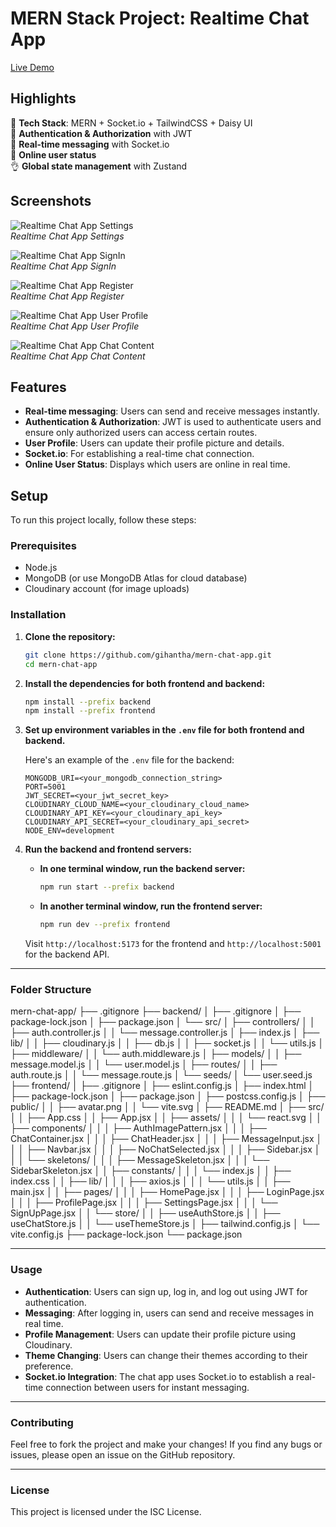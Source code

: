 # MERN Stack Project: Realtime Chat App

[Live Demo](https://mern-chat-app-xyx4.onrender.com/)

## Highlights

🌟 **Tech Stack**: MERN + Socket.io + TailwindCSS + Daisy UI  
🎃 **Authentication & Authorization** with JWT  
👾 **Real-time messaging** with Socket.io  
🚀 **Online user status**  
👌 **Global state management** with Zustand

## Screenshots

![Realtime Chat App Settings](screenshots/Realtime-Chat-App-Settings.png)  
*Realtime Chat App Settings*

![Realtime Chat App SignIn](screenshots/Realtime-Chat-App-SignIn.png)  
*Realtime Chat App SignIn*

![Realtime Chat App Register](screenshots/Realtime-Chat-App-Register.png)  
*Realtime Chat App Register*

![Realtime Chat App User Profile](screenshots/Realtime-Chat-App-User-Profile.png)  
*Realtime Chat App User Profile*

![Realtime Chat App Chat Content](screenshots/Realtime-Chat-App-ChatContent.png)  
*Realtime Chat App Chat Content*

## Features

- **Real-time messaging**: Users can send and receive messages instantly.
- **Authentication & Authorization**: JWT is used to authenticate users and ensure only authorized users can access certain routes.
- **User Profile**: Users can update their profile picture and details.
- **Socket.io**: For establishing a real-time chat connection.
- **Online User Status**: Displays which users are online in real time.

## Setup

To run this project locally, follow these steps:

### Prerequisites

- Node.js
- MongoDB (or use MongoDB Atlas for cloud database)
- Cloudinary account (for image uploads)

### Installation

1. **Clone the repository:**

    ```bash
    git clone https://github.com/gihantha/mern-chat-app.git
    cd mern-chat-app
    ```

2. **Install the dependencies for both frontend and backend:**

    ```bash
    npm install --prefix backend
    npm install --prefix frontend
    ```

3. **Set up environment variables in the `.env` file for both frontend and backend.**

    Here's an example of the `.env` file for the backend:

    ```env
    MONGODB_URI=<your_mongodb_connection_string>
    PORT=5001
    JWT_SECRET=<your_jwt_secret_key>
    CLOUDINARY_CLOUD_NAME=<your_cloudinary_cloud_name>
    CLOUDINARY_API_KEY=<your_cloudinary_api_key>
    CLOUDINARY_API_SECRET=<your_cloudinary_api_secret>
    NODE_ENV=development
    ```

4. **Run the backend and frontend servers:**

    - **In one terminal window, run the backend server:**

      ```bash
      npm run start --prefix backend
      ```

    - **In another terminal window, run the frontend server:**

      ```bash
      npm run dev --prefix frontend
      ```

    Visit `http://localhost:5173` for the frontend and `http://localhost:5001` for the backend API.

---

### Folder Structure


mern-chat-app/
├── .gitignore
├── backend/
│ ├── .gitignore
│ ├── package-lock.json
│ ├── package.json
│ └── src/
│ ├── controllers/
│ │ ├── auth.controller.js
│ │ └── message.controller.js
│ ├── index.js
│ ├── lib/
│ │ ├── cloudinary.js
│ │ ├── db.js
│ │ ├── socket.js
│ │ └── utils.js
│ ├── middleware/
│ │ └── auth.middleware.js
│ ├── models/
│ │ ├── message.model.js
│ │ └── user.model.js
│ ├── routes/
│ │ ├── auth.route.js
│ │ └── message.route.js
│ └── seeds/
│ └── user.seed.js
├── frontend/
│ ├── .gitignore
│ ├── eslint.config.js
│ ├── index.html
│ ├── package-lock.json
│ ├── package.json
│ ├── postcss.config.js
│ ├── public/
│ │ ├── avatar.png
│ │ └── vite.svg
│ ├── README.md
│ ├── src/
│ │ ├── App.css
│ │ ├── App.jsx
│ │ ├── assets/
│ │ │ └── react.svg
│ │ ├── components/
│ │ │ ├── AuthImagePattern.jsx
│ │ │ ├── ChatContainer.jsx
│ │ │ ├── ChatHeader.jsx
│ │ │ ├── MessageInput.jsx
│ │ │ ├── Navbar.jsx
│ │ │ ├── NoChatSelected.jsx
│ │ │ ├── Sidebar.jsx
│ │ │ └── skeletons/
│ │ │ ├── MessageSkeleton.jsx
│ │ │ └── SidebarSkeleton.jsx
│ │ ├── constants/
│ │ │ └── index.js
│ │ ├── index.css
│ │ ├── lib/
│ │ │ ├── axios.js
│ │ │ └── utils.js
│ │ ├── main.jsx
│ │ ├── pages/
│ │ │ ├── HomePage.jsx
│ │ │ ├── LoginPage.jsx
│ │ │ ├── ProfilePage.jsx
│ │ │ ├── SettingsPage.jsx
│ │ │ └── SignUpPage.jsx
│ │ └── store/
│ │ ├── useAuthStore.js
│ │ ├── useChatStore.js
│ │ └── useThemeStore.js
│ ├── tailwind.config.js
│ └── vite.config.js
├── package-lock.json
└── package.json

---

### Usage

- **Authentication**: Users can sign up, log in, and log out using JWT for authentication.
- **Messaging**: After logging in, users can send and receive messages in real time.
- **Profile Management**: Users can update their profile picture using Cloudinary.
- **Theme Changing**: Users can change their themes according to their preference.
- **Socket.io Integration**: The chat app uses Socket.io to establish a real-time connection between users for instant messaging.

---

### Contributing

Feel free to fork the project and make your changes! If you find any bugs or issues, please open an issue on the GitHub repository.

---

### License

This project is licensed under the ISC License.
